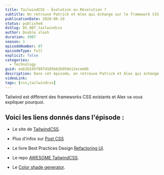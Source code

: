 ```yaml
---
title: TailwindCSS - Évolution ou Révolution ?
subtitle: On retrouve Patrick et Alex qui échange sur le framework CSS Tailwind, son fonctionnement et son paradigme.
publicationDate: 2020-06-19
status: published
dsSlug: DS_007_tailwindcss
author: Double slash
duration: 3907
season: 1
episodeNumber: 07
episodeType: full
explicit: false
categories:
  - Technology
guid: eab1b245f897d185b62b958e12ecee0b
description: Dans cet épisode, on retrouve Patrick et Alex qui échange sur le framework CSS Tailwind. Quels sont les avantages à utiliser encore un framework CSS ? Quel est le fonctionnement de Tailwind ?
videoLink:
tags: [css,tailwindcss]
---
```


Tailwind est différent des frameworks CSS existants et Alex va vous expliquer pourquoi.

## Voici les liens donnés dans l'épisode :

- Le site de [TailwindCSS](https://tailwindcss.com/).

- Plus d'infos sur [Post CSS](https://postcss.org/)

- Le livre Best Practices Design [Refactoring UI](https://refactoringui.com/book).

- Le repo [AWESOME TailwindCSS](https://github.com/aniftyco/awesome-tailwindcss).

- Le [Color shade generator](https://javisperez.github.io/tailwindcolorshades/#/).




